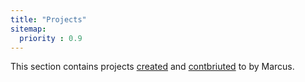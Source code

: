 ```yaml
---
title: "Projects"
sitemap:
  priority : 0.9
---
```


<p>This section contains projects <a href="/projects/creations">created</a> and <a href="/projects/contributions">contbriuted</a> to by Marcus.</p>
